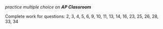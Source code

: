 *practice multiple choice on **AP Classroom***

Complete work for questions:
2, 3, 4, 5, 6, 9, 10, 11, 13, 14, 16, 23, 25, 26, 28, 33, 34